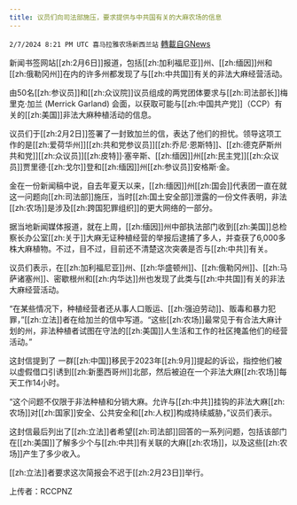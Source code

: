 ```yaml
---
title: 议员们向司法部施压，要求提供与中共国有关的大麻农场的信息
---
```

`2/7/2024 8:21 PM UTC 喜马拉雅农场新西兰站` [轉載自GNews](https://gnews.org/articles/2290444)

新闻书签网站[[zh:2月6日]]报道，包括[[zh:加利福尼亚]]州、[[zh:缅因]]州和[[zh:俄勒冈州]]在内的许多州都发现了与[[zh:中共国]]有关的非法大麻经营活动。 

由50名[[zh:参议员]]和[[zh:众议院]]议员组成的两党团体要求与[[zh:司法部长]]梅里克·加兰 (Merrick Garland) 会面，以获取可能与[[zh:中国共产党]]（CCP）有关的[[zh:美国]]非法大麻种植活动的信息。 

议员们于[[zh:2月2日]]签署了一封致加兰的信，表达了他们的担忧。领导这项工作的是[[zh:爱荷华州]][[zh:共和党参议员]][[zh:乔尼·恩斯特]]、[[zh:德克萨斯州共和党]][[zh:众议员]][[zh:皮特]]·塞辛斯、[[zh:缅因]]州[[zh:民主党]][[zh:众议员]]贾里德·[[zh:戈尔]]登和[[zh:缅因]]州[[zh:参议员]]安格斯·金。  

金在一份新闻稿中说，自去年夏天以来，[[zh:缅因]]州[[zh:国会]]代表团一直在就这一问题向[[zh:司法部]]施压，当时[[zh:国土安全部]]泄露的一份文件表明，非法[[zh:农场]]是涉及[[zh:跨国犯罪组织]]的更大网络的一部分。  

据当地新闻媒体报道，就在上周，[[zh:缅因]]州中部执法部门收到[[zh:美国]]总检察长办公室[[zh:关于]]大麻无证种植经营的举报后逮捕了多人，并查获了6,000多株大麻植物。不过，目不过，目前还不清楚这次突袭是否与[[zh:中共]]有关。 

议员们表示，在[[zh:加利福尼亚]]州、[[zh:华盛顿州]]、[[zh:俄勒冈州]]、[[zh:马萨诸塞州]]、密歇根州和[[zh:内华达]]州也发现了此类与[[zh:中共国]]有关的非法大麻经营活动。 

“在某些情况下，种植经营者还从事人口贩运、[[zh:强迫劳动]]、贩毒和暴力犯罪，”[[zh:立法]]者在给加兰的信中写道。“这些[[zh:农场]]最常见于有合法大麻计划的州，非法种植者试图在守法的[[zh:美国]]人生活和工作的社区掩盖他们的经营活动。” 

这封信提到了 一群[[zh:中国]]移民于2023年[[zh:9月]]提起的诉讼，指控他们被以虚假借口引诱到[[zh:新墨西哥州]]北部，然后被迫在一个非法大麻[[zh:农场]]每天工作14小时。 

“这个问题不仅限于非法种植和分销大麻。允许与[[zh:中共]]挂钩的非法大麻[[zh:农场]]对[[zh:国家]]安全、公共安全和[[zh:人权]]构成持续威胁，”议员们表示。  

这封信最后列出了[[zh:立法]]者希望[[zh:司法部]]回答的一系列问题，包括该部门在[[zh:美国]]了解多少个与[[zh:中共]]有关联的大麻[[zh:农场]]，以及这些[[zh:农场]]产生了多少收入。   

[[zh:立法]]者要求这次简报会不迟于[[zh:2月23日]]举行。

上传者：RCCPNZ
